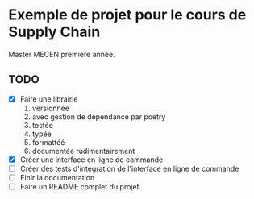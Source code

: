 # Exemple de projet pour le cours de Supply Chain

Master MECEN première année.

## TODO

- [x] Faire une librairie
  1. versionnée
  2. avec gestion de dépendance par poetry
  3. testée
  4. typée
  5. formattéé
  6. documentée rudimentairement
- [x] Créer une interface en ligne de commande
- [ ] Créer des tests d'intégration de l'interface en ligne de commande
- [ ] Finir la documentation
- [ ] Faire un README complet du projet
